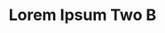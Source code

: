 ---
permalink: /application-guidelines/lorem-ipsum-two/part-E/
breadcrumb: Application Guidelines (Lorem Ipsum Two B) 
title: Lorem Ipsum Two B
third_nav_title: "Second Level B"
---